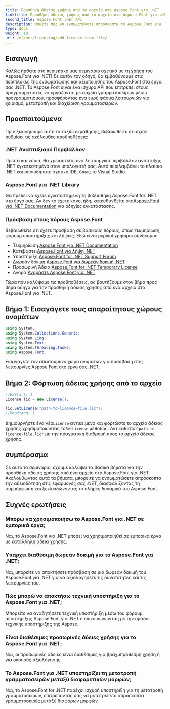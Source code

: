 ```yaml
---
title: Προσθήκη άδειας χρήσης από το αρχείο στο Aspose.Font για .NET
linktitle: Προσθήκη άδειας χρήσης από το αρχείο στο Aspose.Font για .NET
second_title: Aspose.Font .NET API
description: Μάθετε πώς να ενσωματώνετε απρόσκοπτα το Aspose.Font για .NET στα έργα σας με τον περιεκτικό μας οδηγό. Ξεκλειδώστε πλήρως τις δυνατότητες χειρισμού γραμματοσειρών.
type: docs
weight: 10
url: /el/net/licensing/add-license-from-file/
---
```

## Εισαγωγή
Καλώς ήρθατε στο περιεκτικό μας σεμινάριο σχετικά με τη χρήση του Aspose.Font για .NET! Σε αυτόν τον οδηγό, θα εμβαθύνουμε στις περιπλοκές της ενσωμάτωσης και αξιοποίησης του Aspose.Font στα έργα σας .NET. Το Aspose.Font είναι ένα ισχυρό API που επιτρέπει στους προγραμματιστές να εργάζονται με αρχεία γραμματοσειρών μέσω προγραμματισμού, προσφέροντας ένα ευρύ φάσμα λειτουργιών για χειρισμό, μετατροπή και διαχείριση γραμματοσειρών.
## Προαπαιτούμενα
Πριν ξεκινήσουμε αυτό το ταξίδι εκμάθησης, βεβαιωθείτε ότι έχετε ρυθμίσει τις ακόλουθες προϋποθέσεις:
### .NET Αναπτυξιακό Περιβάλλον
Πρώτα και κύρια, θα χρειαστείτε ένα λειτουργικό περιβάλλον ανάπτυξης .NET εγκατεστημένο στον υπολογιστή σας. Αυτό περιλαμβάνει το πλαίσιο .NET και οποιοδήποτε σχετικό IDE, όπως το Visual Studio.
### Aspose.Font για .NET Library
 Θα πρέπει να έχετε εγκατεστημένη τη βιβλιοθήκη Aspose.Font for .NET στο έργο σας. Αν δεν το έχετε κάνει ήδη, κατευθυνθείτε στο[Aspose.Font για .NET Documentation](https://reference.aspose.com/font/net/) για οδηγίες εγκατάστασης.
### Πρόσβαση στους πόρους Aspose.Font
Βεβαιωθείτε ότι έχετε πρόσβαση σε βασικούς πόρους, όπως τεκμηρίωση, φόρουμ υποστήριξης και λήψεις. Εδώ είναι μερικοί χρήσιμοι σύνδεσμοι:
-  Τεκμηρίωση:[Aspose.Font για .NET Documentation](https://reference.aspose.com/font/net/)
-  Κατεβάστε:[Aspose.Font για λήψη .NET](https://releases.aspose.com/font/net/)
-  Υποστήριξη:[Aspose.Font for .NET Support Forum](https://forum.aspose.com/c/font/41)
-  Δωρεάν δοκιμή:[Aspose.Font για δωρεάν δοκιμή .NET](https://releases.aspose.com/)
-  Προσωρινή Άδεια:[Aspose.Font for .NET Temporary License](https://purchase.aspose.com/temporary-license/)
-  Αγορά:[Αγοράστε Aspose.Font για .NET](https://purchase.aspose.com/buy)

Τώρα που καλύψαμε τις προϋποθέσεις, ας βουτήξουμε στον βήμα προς βήμα οδηγό για την προσθήκη άδειας χρήσης από ένα αρχείο στο Aspose.Font για .NET.

## Βήμα 1: Εισαγάγετε τους απαραίτητους χώρους ονομάτων

```csharp
using System;
using System.Collections.Generic;
using System.Linq;
using System.Text;
using System.Threading.Tasks;
using Aspose.Font;
```

Εισαγάγετε τον απαιτούμενο χώρο ονομάτων για πρόσβαση στις λειτουργίες Aspose.Font στο έργο σας .NET.

## Βήμα 2: Φόρτωση άδειας χρήσης από το αρχείο

```csharp
//ExStart: 1
License lic = new License();

lic.SetLicense("path-to-licence-file.lic");
//Παράταση: 1
```

 Δημιουργήστε ένα νέο`License` αντικείμενο και φορτώστε το αρχείο άδειας χρήσης χρησιμοποιώντας το`SetLicense` μέθοδος. Αντικαθιστώ`"path-to-licence-file.lic"` με την πραγματική διαδρομή προς το αρχείο άδειας χρήσης.

## συμπέρασμα
Σε αυτό το σεμινάριο, έχουμε καλύψει τα βασικά βήματα για την προσθήκη άδειας χρήσης από ένα αρχείο στο Aspose.Font για .NET. Ακολουθώντας αυτά τα βήματα, μπορείτε να ενσωματώσετε απρόσκοπτα την αδειοδότηση στις εφαρμογές σας .NET, διασφαλίζοντας τη συμμόρφωση και ξεκλειδώνοντας το πλήρες δυναμικό του Aspose.Font.
## Συχνές ερωτήσεις
### Μπορώ να χρησιμοποιήσω το Aspose.Font για .NET σε εμπορικά έργα;
Ναι, το Aspose.Font για .NET μπορεί να χρησιμοποιηθεί σε εμπορικά έργα με κατάλληλη άδεια χρήσης.
### Υπάρχει διαθέσιμη δωρεάν δοκιμή για το Aspose.Font για .NET;
Ναι, μπορείτε να αποκτήσετε πρόσβαση σε μια δωρεάν δοκιμή του Aspose.Font για .NET για να αξιολογήσετε τις δυνατότητες και τις λειτουργίες του.
### Πώς μπορώ να αποκτήσω τεχνική υποστήριξη για το Aspose.Font για .NET;
Μπορείτε να αναζητήσετε τεχνική υποστήριξη μέσω του φόρουμ υποστήριξης Aspose.Font για .NET ή επικοινωνώντας με την ομάδα τεχνικής υποστήριξης της Aspose.
### Είναι διαθέσιμες προσωρινές άδειες χρήσης για το Aspose.Font για .NET;
Ναι, οι προσωρινές άδειες είναι διαθέσιμες για βραχυπρόθεσμη χρήση ή για σκοπούς αξιολόγησης.
### Το Aspose.Font για .NET υποστηρίζει τη μετατροπή γραμματοσειρών μεταξύ διαφορετικών μορφών;
Ναι, το Aspose.Font for .NET παρέχει ισχυρή υποστήριξη για τη μετατροπή γραμματοσειρών, επιτρέποντάς σας να μετατρέπετε απρόσκοπτα γραμματοσειρές μεταξύ διαφόρων μορφών.